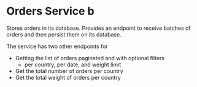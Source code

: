 # Orders Service b

Stores orders in its database. Provides an endpoint to receive batches of orders and then persist them on its database.

The service has two other endpoints for

- Getting the list of orders paginated and with optional filters
  - per country, per date, and weight limit
- Get the total number of orders per country
- Get the total weight of orders per country
